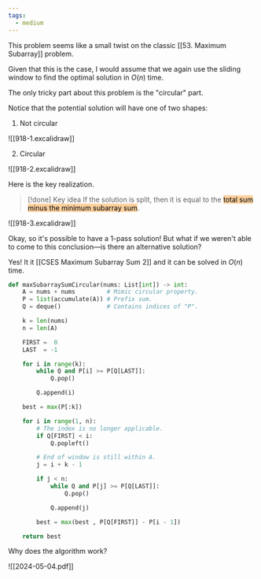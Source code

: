 ```yaml
---
tags:
  - medium
---
```


This problem seems like a small twist on the classic [[53. Maximum Subarray]] problem.

Given that this is the case, I would assume that we again use the sliding window to find the optimal solution in $O(n)$ time.

The only tricky part about this problem is the "circular" part.

Notice that the potential solution will have one of two shapes:

1. Not circular

![[918-1.excalidraw]]

2. Circular

![[918-2.excalidraw]]

Here is the key realization.

>[!done] Key idea
>If the solution is split, then it is equal to the <mark style="background: #FFB86CA6;">total sum minus the minimum subarray sum</mark>.

![[918-3.excalidraw]]

Okay, so it's possible to have a 1-pass solution! But what if we weren't able to come to this conclusion—is there an alternative solution?

Yes! It it [[CSES Maximum Subarray Sum 2]] and it can be solved in $O(n)$ time.

```python
def maxSubarraySumCircular(nums: List[int]) -> int:
	A = nums + nums         # Mimic circular property.
	P = list(accumulate(A)) # Prefix sum.
	Q = deque()             # Contains indices of "P".

	k = len(nums)
	n = len(A)

	FIRST =  0
	LAST  = -1

	for i in range(k):
		while Q and P[i] >= P[Q[LAST]]:
			Q.pop()

		Q.append(i)

	best = max(P[:k])

	for i in range(1, n):
		# The index is no longer applicable.
		if Q[FIRST] < i:
			Q.popleft()

		# End of window is still within A.
		j = i + k - 1

		if j < n:
			while Q and P[j] >= P[Q[LAST]]:
				Q.pop()

			Q.append(j)

		best = max(best , P[Q[FIRST]] - P[i - 1])

	return best
```

Why does the algorithm work?

![[2024-05-04.pdf]]
